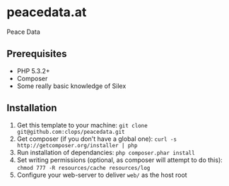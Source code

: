 # peacedata.at
Peace Data

## Prerequisites ##

  * PHP 5.3.2+
  * Composer
  * Some really basic knowledge of Silex

## Installation ##

  1. Get this template to your machine:
     ```git clone git@github.com:clops/peacedata.git```
  2. Get composer (if you don't have a global one):
     ```curl -s http://getcomposer.org/installer | php```
  3. Run installation of dependancies:
     ```php composer.phar install```
  4. Set writing permissions (optional, as composer will attempt to do this):
     ```chmod 777 -R resources/cache resources/log```
  5. Configure your web-server to deliver ```web/``` as the host root
